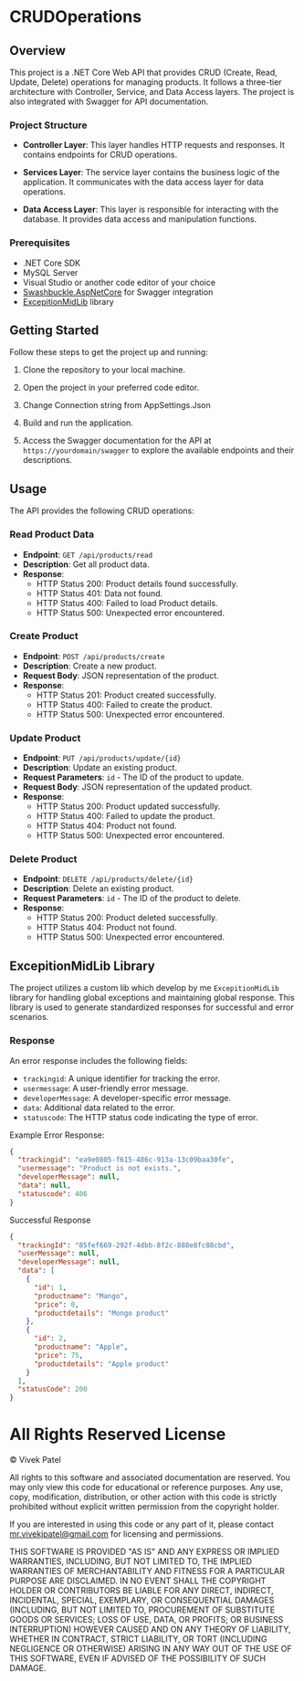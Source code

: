 # CRUDOperations

## Overview

This project is a .NET Core Web API that provides CRUD (Create, Read, Update, Delete) operations for managing products. It follows a three-tier architecture with Controller, Service, and Data Access layers. The project is also integrated with Swagger for API documentation.

### Project Structure

- **Controller Layer**: This layer handles HTTP requests and responses. It contains endpoints for CRUD operations.
  
- **Services Layer**: The service layer contains the business logic of the application. It communicates with the data access layer for data operations.

- **Data Access Layer**: This layer is responsible for interacting with the database. It provides data access and manipulation functions.

### Prerequisites

- .NET Core SDK
- MySQL Server
- Visual Studio or another code editor of your choice
- [Swashbuckle.AspNetCore](https://www.nuget.org/packages/Swashbuckle.AspNetCore) for Swagger integration
- [ExcepitionMidLib](#https://github.com/CodeSculptorX/ExcepitionMidLib) library

## Getting Started

Follow these steps to get the project up and running:

1. Clone the repository to your local machine.

2. Open the project in your preferred code editor.

3. Change Connection string from AppSettings.Json

4. Build and run the application.

5. Access the Swagger documentation for the API at `https://yourdomain/swagger` to explore the available endpoints and their descriptions.

## Usage

The API provides the following CRUD operations:

### Read Product Data

- **Endpoint**: `GET /api/products/read`
- **Description**: Get all product data.
- **Response**:
  - HTTP Status 200: Product details found successfully.
  - HTTP Status 401: Data not found.
  - HTTP Status 400: Failed to load Product details.
  - HTTP Status 500: Unexpected error encountered.

### Create Product

- **Endpoint**: `POST /api/products/create`
- **Description**: Create a new product.
- **Request Body**: JSON representation of the product.
- **Response**:
  - HTTP Status 201: Product created successfully.
  - HTTP Status 400: Failed to create the product.
  - HTTP Status 500: Unexpected error encountered.

### Update Product

- **Endpoint**: `PUT /api/products/update/{id}`
- **Description**: Update an existing product.
- **Request Parameters**: `id` - The ID of the product to update.
- **Request Body**: JSON representation of the updated product.
- **Response**:
  - HTTP Status 200: Product updated successfully.
  - HTTP Status 400: Failed to update the product.
  - HTTP Status 404: Product not found.
  - HTTP Status 500: Unexpected error encountered.

### Delete Product

- **Endpoint**: `DELETE /api/products/delete/{id}`
- **Description**: Delete an existing product.
- **Request Parameters**: `id` - The ID of the product to delete.
- **Response**:
  - HTTP Status 200: Product deleted successfully.
  - HTTP Status 404: Product not found.
  - HTTP Status 500: Unexpected error encountered.

## ExcepitionMidLib Library

The project utilizes a custom lib which develop by me `ExcepitionMidLib` library for handling global exceptions and maintaining global response. This library is used to generate standardized responses for successful and error scenarios.

### Response

An error response includes the following fields:

- `trackingid`: A unique identifier for tracking the error.
- `usermessage`: A user-friendly error message.
- `developerMessage`: A developer-specific error message.
- `data`: Additional data related to the error.
- `statuscode`: The HTTP status code indicating the type of error.

Example Error Response:

```json
{
  "trackingid": "ea9e0805-f615-486c-913a-13c09baa30fe",
  "usermessage": "Product is not exists.",
  "developerMessage": null,
  "data": null,
  "statuscode": 406
}
```
Successful Response

```json
{
  "trackingId": "85fef669-292f-4dbb-8f2c-888e8fc88cbd",
  "userMessage": null,
  "developerMessage": null,
  "data": [
    {
      "id": 1,
      "productname": "Mango",
      "price": 0,
      "productdetails": "Mongo product"
    },
    {
      "id": 2,
      "productname": "Apple",
      "price": 75,
      "productdetails": "Apple product"
    }
  ],
  "statusCode": 200
}
```

# All Rights Reserved License

© Vivek Patel

All rights to this software and associated documentation are reserved. You may only view this code for educational or reference purposes. Any use, copy, modification, distribution, or other action with this code is strictly prohibited without explicit written permission from the copyright holder.

If you are interested in using this code or any part of it, please contact 	mr.vivekjpatel@gmail.com for licensing and permissions.

THIS SOFTWARE IS PROVIDED "AS IS" AND ANY EXPRESS OR IMPLIED WARRANTIES, INCLUDING, BUT NOT LIMITED TO, THE IMPLIED WARRANTIES OF MERCHANTABILITY AND FITNESS FOR A PARTICULAR PURPOSE ARE DISCLAIMED. IN NO EVENT SHALL THE COPYRIGHT HOLDER OR CONTRIBUTORS BE LIABLE FOR ANY DIRECT, INDIRECT, INCIDENTAL, SPECIAL, EXEMPLARY, OR CONSEQUENTIAL DAMAGES (INCLUDING, BUT NOT LIMITED TO, PROCUREMENT OF SUBSTITUTE GOODS OR SERVICES; LOSS OF USE, DATA, OR PROFITS; OR BUSINESS INTERRUPTION) HOWEVER CAUSED AND ON ANY THEORY OF LIABILITY, WHETHER IN CONTRACT, STRICT LIABILITY, OR TORT (INCLUDING NEGLIGENCE OR OTHERWISE) ARISING IN ANY WAY OUT OF THE USE OF THIS SOFTWARE, EVEN IF ADVISED OF THE POSSIBILITY OF SUCH DAMAGE.
